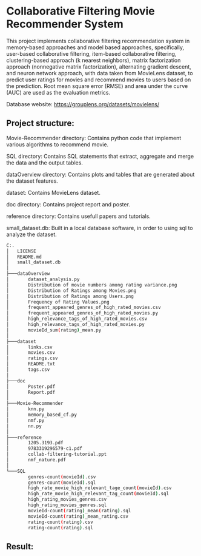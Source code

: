Collaborative Filtering Movie Recommender System
================================================


This project implements collaborative filtering recommendation system in memory-based approaches and model based approaches, specifically, user-based collaborative filtering, item-based collaborative filtering, clustering-based approach (k nearest neighbors), matrix factorization approach (nonnegative matrix factorization), alternating gradient descent, and neuron network approach, with data taken from MovieLens dataset, to predict user ratings for movies and recommend movies to users based on the prediction. Root mean square error (RMSE) and area under the curve (AUC) are used as the evaluation metrics.

Database website: https://grouplens.org/datasets/movielens/

## Project structure:

Movie-Recommender directory: Contains python code that implement various algorithms to recommend movie.

SQL directory: Contains SQL statements that extract, aggregate and merge the data and the output tables.

dataOverview directory: Contains plots and tables that are generated about the dataset features.

dataset: Contains MovieLens dataset.

doc directory: Contains project report and poster.

reference directory: Contains usefull papers and tutorials.

small_dataset.db: Built in a local database software, in order to using sql to analyze the dataset.

```bash
C:.
│   LICENSE
│   README.md
│   small_dataset.db
│
├───dataOverview
│       dataset_analysis.py
│       Distribution of movie numbers among rating variance.png
│       Distribution of Ratings among Movies.png
│       Distribution of Ratings among Users.png
│       Frequency of Rating Values.png
│       frequent_appeared_genres_of_high_rated_movies.csv
│       frequent_appeared_genres_of_high_rated_movies.py
│       high_relevance_tags_of_high_rated_movies.csv
│       high_relevance_tags_of_high_rated_movies.py
│       movieId_sum(rating)_mean.py
│
├───dataset
│       links.csv
│       movies.csv
│       ratings.csv
│       README.txt
│       tags.csv
│
├───doc
│       Poster.pdf
│       Report.pdf
│
├───Movie-Recommender
│       knn.py
│       memory_based_cf.py
│       nmf.py
│       nn.py
│
├───reference
│       1205.3193.pdf
│       9783319296579-c1.pdf
│       collab-filtering-tutorial.ppt
│       nmf_nature.pdf
│
└───SQL
        genres-count(movieId).csv
        genres-count(movieId).sql
        high_rate_movie_high_relevant_tage_count(movieId).csv
        high_rate_movie_high_relevant_tag_count(movieId).sql
        high_rating_movies_genres.csv
        high_rating_movies_genres.sql
        movieId-count(rating)_mean(rating).sql
        movieId-count(rating)_mean_rating.csv
        rating-count(rating).csv
        rating-count(rating).sql
```

## Result:
